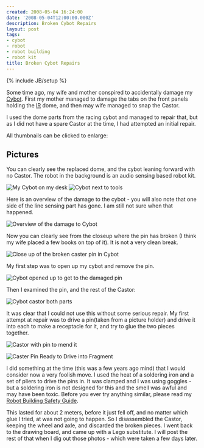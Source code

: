 ```yaml
---
created: 2008-05-04 16:24:00
date: '2008-05-04T12:00:00.000Z'
description: Broken Cybot Repairs
layout: post
tags:
- cybot
- robot
- robot building
- robot kit
title: Broken Cybot Repairs
---
```

{% include JB/setup %}

Some time ago, my wife and mother conspired to accidentally damage my [Cybot](/wiki/cybot.html). First my mother managed to damage the tabs on the front panels holding the [IR](/wiki/infra_red.html) dome, and then may wife managed to snap the Castor.

I used the dome parts from the racing cybot and managed to repair that, but as I did not have a spare Castor at the time, I had attempted an initial repair.

All thumbnails can be clicked to enlarge:

## Pictures

You can clearly see the replaced dome, and the cybot leaning forward with no Castor. The robot in the background is an audio sensing based robot kit.

![My Cybot on my desk](/galleries/2008/05/04-broken-cybot-repairs/232-mycybot2.jpg)
![Cybot next to tools](/galleries/2008/05/04-broken-cybot-repairs/233-mycybot.jpg)

Here is an overview of the damage to the cybot - you will also note that one side of the line sensing part has gone. I am still not sure when that happened.

![Overview of the damage to Cybot](/galleries/2008/05/04-broken-cybot-repairs/234-damageoverview.jpg)

Now you can clearly see from the closeup where the pin has broken (I think my wife placed a few books on top of it). It is not a very clean break.

![Close up of the broken caster pin in Cybot](/galleries/2008/05/04-broken-cybot-repairs/235-damageclosupunderside.jpg)

My first step was to open up my cybot and remove the pin.

![Cybot opened up to get to the damaged pin](/galleries/2008/05/04-broken-cybot-repairs/236-mypoorcybot.jpg)

Then I examined the pin, and the rest of the Castor:

![Cybot castor both parts](/galleries/2008/05/04-broken-cybot-repairs/237-castordamageclose.jpg)

It was clear that I could not use this without some serious repair. My first attempt at repair was to drive a pin(taken from a picture holder) and drive it into each to make a receptacle for it, and try to glue the two pieces together.

![Castor with pin to mend it](/galleries/2008/05/04-broken-cybot-repairs/238-castorbasepinned.jpg)

![Caster Pin Ready to Drive into Fragment](/galleries/2008/05/04-broken-cybot-repairs/239-castorbaseandpegpinattempt.jpg)

I did something at the time (this was a few years ago mind) that I would consider now a very foolish move. I used the heat of a soldering iron and a set of pliers to drive the pins in. It was clamped and I was using goggles - but a soldering iron is not designed for this and the smell was awful and may have been toxic. Before you ever try anything similar, please read my [Robot Building Safety Guide](/wiki/robot_building_safety.html).

This lasted for about 2 meters, before it just fell off, and no matter which glue I tried, at was not going to happen. So I disassembled the Castor, keeping the wheel and axle, and discarded the broken pieces. I went back to the drawing board, and came up with a Lego substitute. I will post the rest of that when I dig out those photos - which were taken a few days later.
